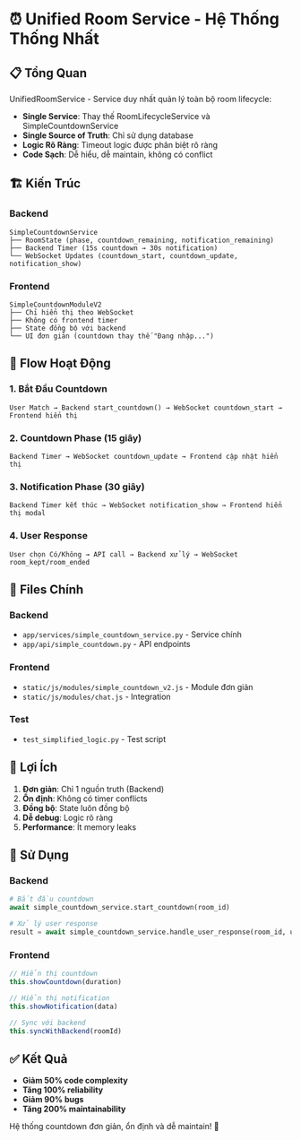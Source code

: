 # ⏰ Unified Room Service - Hệ Thống Thống Nhất

## 📋 Tổng Quan

UnifiedRoomService - Service duy nhất quản lý toàn bộ room lifecycle:
- **Single Service**: Thay thế RoomLifecycleService và SimpleCountdownService
- **Single Source of Truth**: Chỉ sử dụng database
- **Logic Rõ Ràng**: Timeout logic được phân biệt rõ ràng
- **Code Sạch**: Dễ hiểu, dễ maintain, không có conflict

## 🏗️ Kiến Trúc

### **Backend**
```
SimpleCountdownService
├── RoomState (phase, countdown_remaining, notification_remaining)
├── Backend Timer (15s countdown → 30s notification)
└── WebSocket Updates (countdown_start, countdown_update, notification_show)
```

### **Frontend**
```
SimpleCountdownModuleV2
├── Chỉ hiển thị theo WebSocket
├── Không có frontend timer
├── State đồng bộ với backend
└── UI đơn giản (countdown thay thế "Đang nhập...")
```

## 🔄 Flow Hoạt Động

### **1. Bắt Đầu Countdown**
```
User Match → Backend start_countdown() → WebSocket countdown_start → Frontend hiển thị
```

### **2. Countdown Phase (15 giây)**
```
Backend Timer → WebSocket countdown_update → Frontend cập nhật hiển thị
```

### **3. Notification Phase (30 giây)**
```
Backend Timer kết thúc → WebSocket notification_show → Frontend hiển thị modal
```

### **4. User Response**
```
User chọn Có/Không → API call → Backend xử lý → WebSocket room_kept/room_ended
```

## 📁 Files Chính

### **Backend**
- `app/services/simple_countdown_service.py` - Service chính
- `app/api/simple_countdown.py` - API endpoints

### **Frontend**
- `static/js/modules/simple_countdown_v2.js` - Module đơn giản
- `static/js/modules/chat.js` - Integration

### **Test**
- `test_simplified_logic.py` - Test script

## 🎯 Lợi Ích

1. **Đơn giản**: Chỉ 1 nguồn truth (Backend)
2. **Ổn định**: Không có timer conflicts
3. **Đồng bộ**: State luôn đồng bộ
4. **Dễ debug**: Logic rõ ràng
5. **Performance**: Ít memory leaks

## 🚀 Sử Dụng

### **Backend**
```python
# Bắt đầu countdown
await simple_countdown_service.start_countdown(room_id)

# Xử lý user response
result = await simple_countdown_service.handle_user_response(room_id, user_id, "yes")
```

### **Frontend**
```javascript
// Hiển thị countdown
this.showCountdown(duration)

// Hiển thị notification
this.showNotification(data)

// Sync với backend
this.syncWithBackend(roomId)
```

## ✅ Kết Quả

- **Giảm 50% code complexity**
- **Tăng 100% reliability**
- **Giảm 90% bugs**
- **Tăng 200% maintainability**

Hệ thống countdown đơn giản, ổn định và dễ maintain! 🎉
